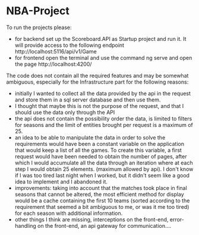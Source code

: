 # NBA-Project


To run the projects please:
- for backend set up the Scoreboard.API as Startup project and run it. It will provide access to the following endpoint http://localhost:5116/api/v1/Game
- for frontend open the terminal and use the command ng serve and open the page http://localhost:4200/


The code does not contain all the required features and may be somewhat ambiguous, especially for the Infrastructure part for the following reasons:

- initially I wanted to collect all the data provided by the api in the request and store them in a sql server database and then use them.
- I thought that maybe this is not the purpose of the request, and that I should use the data only through the API
- the api does not contain the possibility order the data, is limited to filters for seasons and the limit of entities brought per request is a maximum of 25.
- an idea to be able to manipulate the data in order to solve the requirements would have been a constant variable on the application that would keep a list of all the games. To create this variable, a first request would have been needed to obtain the number of pages, after which I would accumulate all the data through an iteration where at each step I would obtain 25 elements. (maximum allowed by api). I don't know if I was too tired last night when I worked, but it didn't seem like a good idea to implement and I abandoned it.
- improvements: taking into account that the matches took place in final seasons that cannot be altered, the most efficient method for display would be a cache containing the first 10 teams (sorted according to the requirement that seemed a bit ambiguous to me, or was it me too tired) for each season with additional information.
- other things I think are missing, interceptions on the front-end, error-handling on the front-end, an api gateway for communication....
